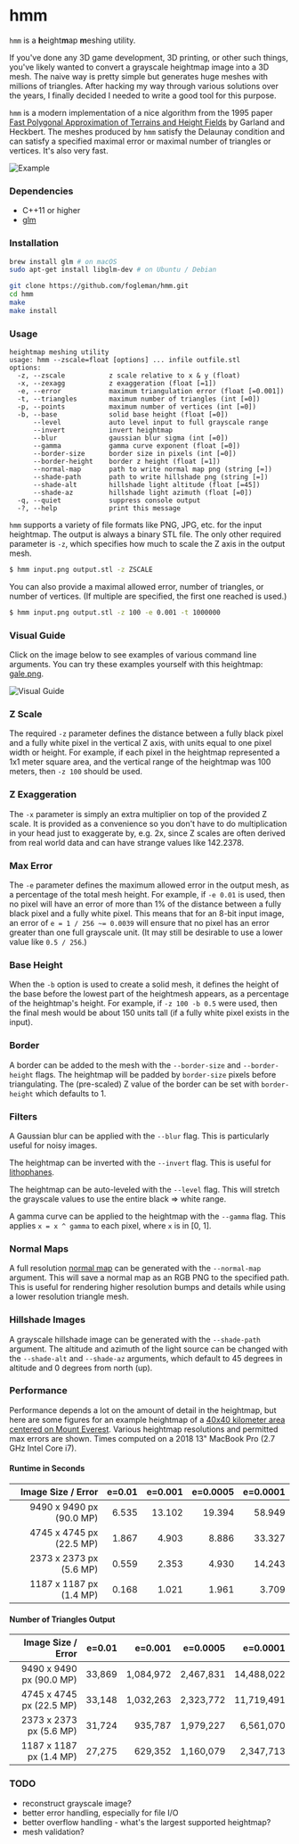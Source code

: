 # hmm

`hmm` is a <b>h</b>eight<b>m</b>ap <b>m</b>eshing utility.

If you've done any 3D game development, 3D printing, or other such things,
you've likely wanted to convert a grayscale heightmap image into a 3D mesh. The
naive way is pretty simple but generates huge meshes with millions of
triangles. After hacking my way through various solutions over the years, I
finally decided I needed to write a good tool for this purpose.

`hmm` is a modern implementation of a nice algorithm from the 1995 paper
[Fast Polygonal Approximation of Terrains and Height Fields](http://mgarland.org/files/papers/scape.pdf)
by Garland and Heckbert. The meshes produced by `hmm` satisfy the Delaunay
condition and can satisfy a specified maximal error or maximal number of
triangles or vertices. It's also very fast.

![Example](https://i.imgur.com/xLGcmWS.png)

### Dependencies

- C++11 or higher
- [glm](https://glm.g-truc.net/0.9.9/index.html)

### Installation

```bash
brew install glm # on macOS
sudo apt-get install libglm-dev # on Ubuntu / Debian

git clone https://github.com/fogleman/hmm.git
cd hmm
make
make install
```

### Usage

```
heightmap meshing utility
usage: hmm --zscale=float [options] ... infile outfile.stl
options:
  -z, --zscale           z scale relative to x & y (float)
  -x, --zexagg           z exaggeration (float [=1])
  -e, --error            maximum triangulation error (float [=0.001])
  -t, --triangles        maximum number of triangles (int [=0])
  -p, --points           maximum number of vertices (int [=0])
  -b, --base             solid base height (float [=0])
      --level            auto level input to full grayscale range
      --invert           invert heightmap
      --blur             gaussian blur sigma (int [=0])
      --gamma            gamma curve exponent (float [=0])
      --border-size      border size in pixels (int [=0])
      --border-height    border z height (float [=1])
      --normal-map       path to write normal map png (string [=])
      --shade-path       path to write hillshade png (string [=])
      --shade-alt        hillshade light altitude (float [=45])
      --shade-az         hillshade light azimuth (float [=0])
  -q, --quiet            suppress console output
  -?, --help             print this message
```

`hmm` supports a variety of file formats like PNG, JPG, etc. for the input
heightmap. The output is always a binary STL file. The only other required
parameter is `-z`, which specifies how much to scale the Z axis in the output
mesh.

```bash
$ hmm input.png output.stl -z ZSCALE
```

You can also provide a maximal allowed error, number of triangles, or number of
vertices. (If multiple are specified, the first one reached is used.)

```bash
$ hmm input.png output.stl -z 100 -e 0.001 -t 1000000
```

### Visual Guide

Click on the image below to see examples of various command line arguments. You
can try these examples yourself with this heightmap: [gale.png](https://www.michaelfogleman.com/static/hmm/guide/gale.png).

![Visual Guide](https://www.michaelfogleman.com/static/hmm/guide/all.png)

### Z Scale

The required `-z` parameter defines the distance between a fully black pixel
and a fully white pixel in the vertical Z axis, with units equal to one pixel
width or height. For example, if each pixel in the heightmap represented a 1x1
meter square area, and the vertical range of the heightmap was 100 meters, then
`-z 100` should be used.

### Z Exaggeration

The `-x` parameter is simply an extra multiplier on top of the provided Z
scale. It is provided as a convenience so you don't have to do multiplication
in your head just to exaggerate by, e.g. 2x, since Z scales are often derived
from real world data and can have strange values like 142.2378.

### Max Error

The `-e` parameter defines the maximum allowed error in the output mesh, as a
percentage of the total mesh height. For example, if `-e 0.01` is used, then no
pixel will have an error of more than 1% of the distance between a fully black
pixel and a fully white pixel. This means that for an 8-bit input image, an
error of `e = 1 / 256 ~= 0.0039` will ensure that no pixel has an error greater
than one full grayscale unit. (It may still be desirable to use a lower value
like `0.5 / 256`.)

### Base Height

When the `-b` option is used to create a solid mesh, it defines the height of
the base before the lowest part of the heightmesh appears, as a percentage of
the heightmap's height. For example, if `-z 100 -b 0.5` were used, then the
final mesh would be about 150 units tall (if a fully white pixel exists in the
input).

### Border

A border can be added to the mesh with the `--border-size` and
`--border-height` flags. The heightmap will be padded by `border-size` pixels
before triangulating. The (pre-scaled) Z value of the border can be set with
`border-height` which defaults to 1.

### Filters

A Gaussian blur can be applied with the `--blur` flag. This is particularly
useful for noisy images.

The heightmap can be inverted with the `--invert` flag. This is useful for
[lithophanes](https://en.wikipedia.org/wiki/Lithophane).

The heightmap can be auto-leveled with the `--level` flag. This will stretch
the grayscale values to use the entire black => white range.

A gamma curve can be applied to the heightmap with the `--gamma` flag. This
applies `x = x ^ gamma` to each pixel, where `x` is in [0, 1].

### Normal Maps

A full resolution [normal map](https://en.wikipedia.org/wiki/Normal_mapping)
can be generated with the `--normal-map` argument. This will save a normal map
as an RGB PNG to the specified path. This is useful for rendering higher
resolution bumps and details while using a lower resolution triangle mesh.

### Hillshade Images

A grayscale hillshade image can be generated with the `--shade-path` argument.
The altitude and azimuth of the light source can be changed with the
`--shade-alt` and `--shade-az` arguments, which default to 45 degrees in
altitude and 0 degrees from north (up).

### Performance

Performance depends a lot on the amount of detail in the heightmap, but here
are some figures for an example heightmap of a [40x40 kilometer area centered
on Mount Everest](https://i.imgur.com/1i9djJ0.jpg). Various heightmap
resolutions and permitted max errors are shown. Times computed on a 2018 13"
MacBook Pro (2.7 GHz Intel Core i7).

#### Runtime in Seconds

| Image Size / Error | e=0.01 | e=0.001 | e=0.0005 | e=0.0001 |
| ---: | ---: | ---: | ---: | ---: |
| 9490 x 9490 px (90.0 MP) | 6.535 | 13.102 | 19.394 | 58.949 |
| 4745 x 4745 px (22.5 MP) | 1.867 |  4.903 |  8.886 | 33.327 |
| 2373 x 2373 px  (5.6 MP) | 0.559 |  2.353 |  4.930 | 14.243 |
| 1187 x 1187 px  (1.4 MP) | 0.168 |  1.021 |  1.961 |  3.709 |

#### Number of Triangles Output

| Image Size / Error | e=0.01 | e=0.001 | e=0.0005 | e=0.0001 |
| ---: | ---: | ---: | ---: | ---: |
| 9490 x 9490 px (90.0 MP) | 33,869 | 1,084,972 | 2,467,831 | 14,488,022 |
| 4745 x 4745 px (22.5 MP) | 33,148 | 1,032,263 | 2,323,772 | 11,719,491 |
| 2373 x 2373 px  (5.6 MP) | 31,724 |   935,787 | 1,979,227 |  6,561,070 |
| 1187 x 1187 px  (1.4 MP) | 27,275 |   629,352 | 1,160,079 |  2,347,713 |

### TODO

- reconstruct grayscale image?
- better error handling, especially for file I/O
- better overflow handling - what's the largest supported heightmap?
- mesh validation?
